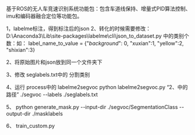 基于ROS的无人车竞速识别系统功能包：包含车道线保持、增量式PID算法控制、imu和编码器融合定位等功能包。

1，labelme标注，得到标注后的json
2、转化的时候需要修改： D:\Anaconda3\Lib\site-packages\labelme\cli\json_to_dataset.py 中的类别个数：如：
        label_name_to_value = {"_background_": 0,
                                   "xuxian":1,
                                   "yellow":2,
                                   "shixian":3}
                                   
2、将原始图片和json放到同一个文件夹下

3、修改 seglabels.txt中的 分割类别

4、运行 process中的 labelme2segvoc
    python labelme2segvoc.py “2、中的路径”  ./segvoc --labels ./seglabels.txt
    
5、 python generate_mask.py --input-dir ./segvoc/SegmentationClass --output-dir ./masklabels

6、 train_custom.py

